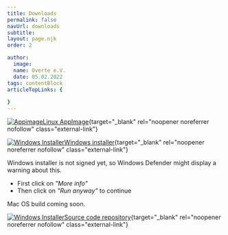 ```yaml
---
title: Downloads
permalink: false
navUrl: downloads
subtitle: 
layout: page.njk
order: 2

author:
  image: 
  name: Overte e.V.
  date: 05.02.2022
tags: contentBlock
articleTopLinks: {
  
}
---
```


[![Appimage](./img/icons/app-x-iso9660-appimage-icon.png)Linux AppImage](https://github.com/overte-org/overte/releases/download/20220222/Overte-x86_64-20220222.AppImage){target="_blank" rel="noopener noreferrer nofollow" class="external-link"}

[![Windows Installer](./img/icons/app-x-msdos-program-icon.png)Windows installer](https://github.com/overte-org/overte/releases/download/20220222/Overte-20220222.exe){target="_blank" rel="noopener noreferrer nofollow" class="external-link"}
<div class="warning">

Windows installer is not signed yet, so Windows Defender might display a warning about this.
-   First click on *"More info"*
-   Then click on *"Run anyway"* to continue

</div>


Mac OS build coming soon.

[![Windows Installer](./img/icons/git-icon.png)Source code repository](https://github.com/overte-org){target="_blank" rel="noopener noreferrer nofollow" class="external-link"}

